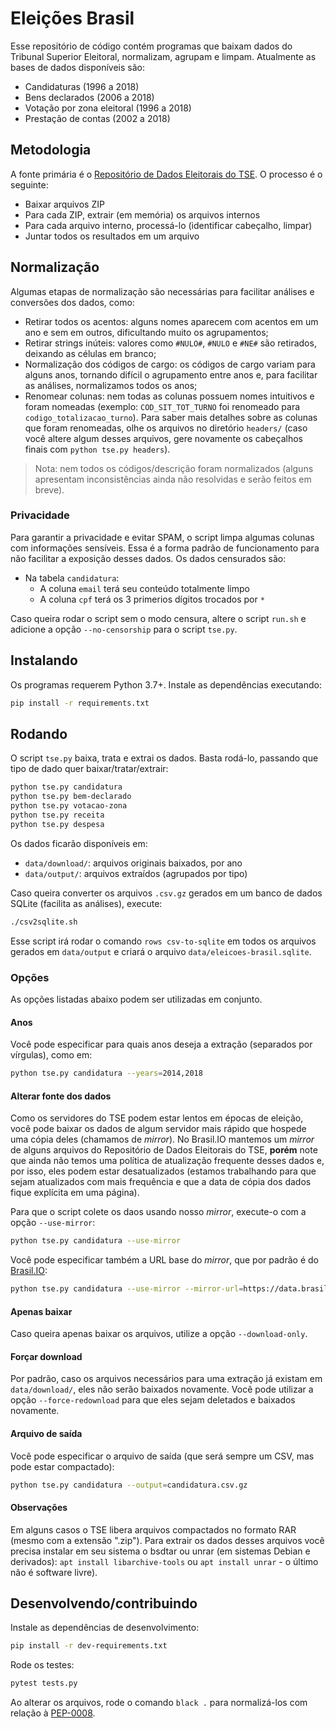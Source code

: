 # Eleições Brasil

Esse repositório de código contém programas que baixam dados do Tribunal
Superior Eleitoral, normalizam, agrupam e limpam. Atualmente as bases de dados
disponíveis são:

- Candidaturas (1996 a 2018)
- Bens declarados (2006 a 2018)
- Votação por zona eleitoral (1996 a 2018)
- Prestação de contas (2002 a 2018)

## Metodologia

A fonte primária é o [Repositório de Dados Eleitorais do
TSE](http://www.tse.jus.br/eleicoes/estatisticas/repositorio-de-dados-eleitorais-1).
O processo é o seguinte:

- Baixar arquivos ZIP
- Para cada ZIP, extrair (em memória) os arquivos internos
- Para cada arquivo interno, processá-lo (identificar cabeçalho, limpar)
- Juntar todos os resultados em um arquivo


## Normalização

Algumas etapas de normalização são necessárias para facilitar análises e
conversões dos dados, como:

- Retirar todos os acentos: alguns nomes aparecem com acentos em um ano e sem
  em outros, dificultando muito os agrupamentos;
- Retirar strings inúteis: valores como `#NULO#`, `#NULO` e `#NE#` são
  retirados, deixando as células em branco;
- Normalização dos códigos de cargo: os códigos de cargo variam para alguns
  anos, tornando difícil o agrupamento entre anos e, para facilitar as
  análises, normalizamos todos os anos;
- Renomear colunas: nem todas as colunas possuem nomes intuitivos e foram
  nomeadas (exemplo: `COD_SIT_TOT_TURNO` foi renomeado para
  `codigo_totalizacao_turno`). Para saber mais detalhes sobre as colunas que
  foram renomeadas, olhe os arquivos no diretório `headers/` (caso você altere
  algum desses arquivos, gere novamente os cabeçalhos finais com
  `python tse.py headers`).

> Nota: nem todos os códigos/descrição foram normalizados (alguns apresentam
> inconsistências ainda não resolvidas e serão feitos em breve).


### Privacidade

Para garantir a privacidade e evitar SPAM, o script limpa algumas colunas com
informações sensíveis. Essa é a forma padrão de funcionamento para não
facilitar a exposição desses dados. Os dados censurados são:

- Na tabela `candidatura`:
  - A coluna `email` terá seu conteúdo totalmente limpo
  - A coluna `cpf` terá os 3 primerios dígitos trocados por `*`

Caso queira rodar o script sem o modo censura, altere o script `run.sh` e
adicione a opção `--no-censorship` para o script `tse.py`.


## Instalando

Os programas requerem Python 3.7+. Instale as dependências executando:

```bash
pip install -r requirements.txt
```


## Rodando

O script `tse.py` baixa, trata e extrai os dados. Basta rodá-lo, passando que
tipo de dado quer baixar/tratar/extrair:

```bash
python tse.py candidatura
python tse.py bem-declarado
python tse.py votacao-zona
python tse.py receita
python tse.py despesa
```

Os dados ficarão disponíveis em:

- `data/download/`: arquivos originais baixados, por ano
- `data/output/`: arquivos extraídos (agrupados por tipo)

Caso queira converter os arquivos `.csv.gz` gerados em um banco de dados
SQLite (facilita as análises), execute:

```bash
./csv2sqlite.sh
```

Esse script irá rodar o comando `rows csv-to-sqlite` em todos os arquivos
gerados em `data/output` e criará o arquivo `data/eleicoes-brasil.sqlite`.

### Opções

As opções listadas abaixo podem ser utilizadas em conjunto.

#### Anos

Você pode especificar para quais anos deseja a extração (separados por
vírgulas), como em:

```bash
python tse.py candidatura --years=2014,2018
```

#### Alterar fonte dos dados

Como os servidores do TSE podem estar lentos em épocas de eleição, você pode
baixar os dados de algum servidor mais rápido que hospede uma cópia deles
(chamamos de *mirror*). No Brasil.IO mantemos um *mirror* de alguns arquivos do
Repositório de Dados Eleitorais do TSE, **porém** note que ainda não temos uma
política de atualização frequente desses dados e, por isso, eles podem estar
desatualizados (estamos trabalhando para que sejam atualizados com mais
frequência e que a data de cópia dos dados fique explícita em uma página).

Para que o script colete os daos usando nosso *mirror*, execute-o com a opção
`--use-mirror`:

```bash
python tse.py candidatura --use-mirror
```

Você pode especificar também a URL base do *mirror*, que por padrão é do
[Brasil.IO](https://brasil.io/):

```bash
python tse.py candidatura --use-mirror --mirror-url=https://data.brasil.io/mirror/eleicoes-brasil/
```


#### Apenas baixar

Caso queira apenas baixar os arquivos, utilize a opção `--download-only`.

#### Forçar download

Por padrão, caso os arquivos necessários para uma extração já existam em
`data/download/`, eles não serão baixados novamente. Você pode utilizar a opção
`--force-redownload` para que eles sejam deletados e baixados novamente.

#### Arquivo de saída

Você pode especificar o arquivo de saída (que será sempre um CSV, mas pode
estar compactado):

```bash
python tse.py candidatura --output=candidatura.csv.gz
```

#### Observações

Em alguns casos o TSE libera arquivos compactados no formato RAR (mesmo com a
extensão ".zip"). Para extrair os dados desses arquivos você precisa instalar
em seu sistema o bsdtar ou unrar (em sistemas Debian e derivados):
`apt install libarchive-tools` ou `apt install unrar` - o último não é software
livre).


## Desenvolvendo/contribuindo

Instale as dependências de desenvolvimento:

```bash
pip install -r dev-requirements.txt
```

Rode os testes:

```bash
pytest tests.py
```

Ao alterar os arquivos, rode o comando `black .` para normalizá-los com relação
à [PEP-0008](https://www.python.org/dev/peps/pep-0008/).
